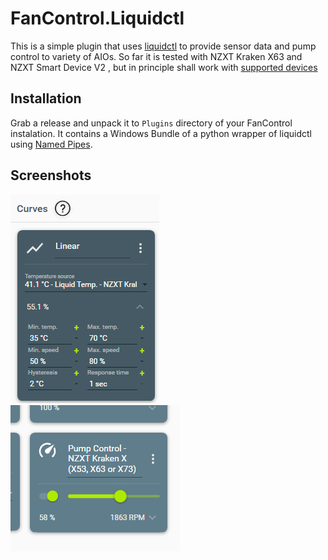 # FanControl.Liquidctl

This is a simple plugin that uses [liquidctl](https://github.com/liquidctl/liquidctl) to provide sensor data and pump control to variety of AIOs. So far it is tested with NZXT Kraken X63 and NZXT Smart Device V2 , but in principle shall work with [supported devices](https://github.com/liquidctl/liquidctl#supported-devices)

## Installation

Grab a release and unpack it to `Plugins` directory of your FanControl instalation. It contains a Windows Bundle of a python wrapper of liquidctl using [Named Pipes](https://learn.microsoft.com/en-us/windows/win32/ipc/named-pipes).

## Screenshots

![Fluid temperature sensor](/docs/images/FluidTemp.png)
![Pump speed and control](/docs/images/PumpControl.png)
